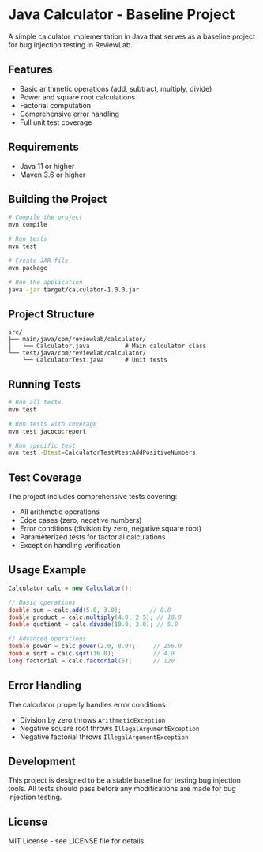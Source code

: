 # Java Calculator - Baseline Project

A simple calculator implementation in Java that serves as a baseline project for bug injection testing in ReviewLab.

## Features

- Basic arithmetic operations (add, subtract, multiply, divide)
- Power and square root calculations
- Factorial computation
- Comprehensive error handling
- Full unit test coverage

## Requirements

- Java 11 or higher
- Maven 3.6 or higher

## Building the Project

```bash
# Compile the project
mvn compile

# Run tests
mvn test

# Create JAR file
mvn package

# Run the application
java -jar target/calculator-1.0.0.jar
```

## Project Structure

```
src/
├── main/java/com/reviewlab/calculator/
│   └── Calculator.java          # Main calculator class
└── test/java/com/reviewlab/calculator/
    └── CalculatorTest.java      # Unit tests
```

## Running Tests

```bash
# Run all tests
mvn test

# Run tests with coverage
mvn test jacoco:report

# Run specific test
mvn test -Dtest=CalculatorTest#testAddPositiveNumbers
```

## Test Coverage

The project includes comprehensive tests covering:
- All arithmetic operations
- Edge cases (zero, negative numbers)
- Error conditions (division by zero, negative square root)
- Parameterized tests for factorial calculations
- Exception handling verification

## Usage Example

```java
Calculator calc = new Calculator();

// Basic operations
double sum = calc.add(5.0, 3.0);        // 8.0
double product = calc.multiply(4.0, 2.5); // 10.0
double quotient = calc.divide(10.0, 2.0); // 5.0

// Advanced operations
double power = calc.power(2.0, 8.0);     // 256.0
double sqrt = calc.sqrt(16.0);           // 4.0
long factorial = calc.factorial(5);      // 120
```

## Error Handling

The calculator properly handles error conditions:
- Division by zero throws `ArithmeticException`
- Negative square root throws `IllegalArgumentException`
- Negative factorial throws `IllegalArgumentException`

## Development

This project is designed to be a stable baseline for testing bug injection tools. All tests should pass before any modifications are made for bug injection testing.

## License

MIT License - see LICENSE file for details.
